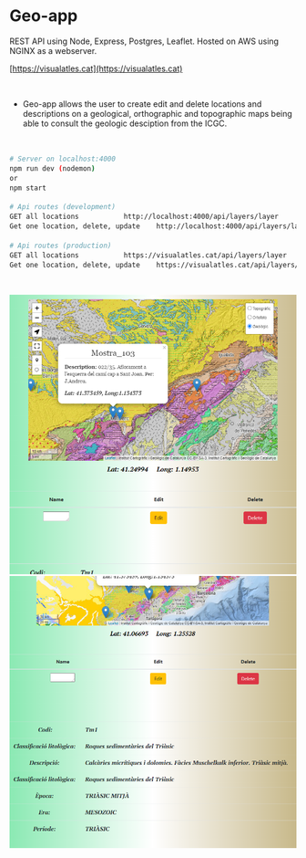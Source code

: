 # Geo-app

REST API using Node, Express, Postgres, Leaflet.
Hosted on AWS using NGINX as a webserver.


[https://visualatles.cat](https://visualatles.cat)

<br>

* Geo-app allows the user to create edit and delete locations and descriptions on a geological,  orthographic and topographic maps being able to consult the geologic desciption from the ICGC.

<br>

```bash
# Server on localhost:4000
npm run dev (nodemon)
or
npm start

# Api routes (development)
GET all locations    		http://localhost:4000/api/layers/layer
Get one location, delete, update 	http://localhost:4000/api/layers/layer/:name

# Api routes (production)
GET all locations    		https://visualatles.cat/api/layers/layer
Get one location, delete, update 	https://visualatles.cat/api/layers/layer/:name

```
<br>

<p align="center">
<img   src="./img/appmapa.PNG">
<img   src="./img/desc.PNG">
</p>